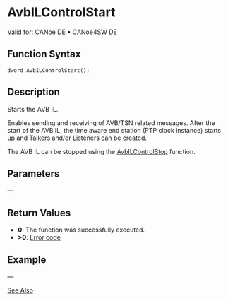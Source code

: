# AvbILControlStart

[Valid for](../../../../Shared/FeatureAvailability.md): CANoe DE • CANoe4SW DE

## Function Syntax

```
dword AvbILControlStart();
```

## Description

Starts the AVB IL.

Enables sending and receiving of AVB/TSN related messages. After the start of the AVB IL, the time aware end station (PTP clock instance) starts up and Talkers and/or Listeners can be created.

The AVB IL can be stopped using the [AvbILControlStop](CAPLfunctionAvbILControlStop.md) function.

## Parameters

—

## Return Values

- **0**: The function was successfully executed.
- **>0**: [Error code](../CAPLfunctionsAVBILErrorCode.md)

## Example

—

[See Also](javascript:void(0);)

